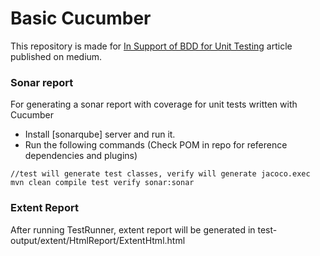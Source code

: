 # Basic Cucumber
This repository is made for [In Support of BDD for Unit Testing]() article published on medium.

### Sonar report
For generating a sonar report with coverage for unit tests written with Cucumber
- Install [sonarqube] server and run it.
- Run the following commands (Check POM in repo for reference dependencies and plugins)

```
//test will generate test classes, verify will generate jacoco.exec
mvn clean compile test verify sonar:sonar
```

### Extent Report
After running TestRunner, extent report will be generated in test-output/extent/HtmlReport/ExtentHtml.html
